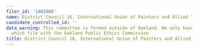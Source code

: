 ```yaml
---
filer_id: '1402088'
name: District Council 16, International Union of Painters and Allied Trades
candidate_controlled_id: ''
data_warning: This committee is formed outside of Oakland. We only have data on committees
  which file with the Oakland Public Ethics Commission
title: District Council 16, International Union of Painters and Allied Trades
---
```

